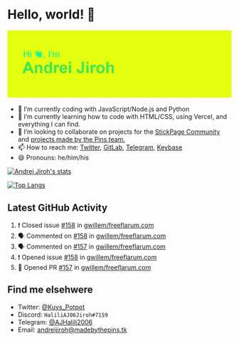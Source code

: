 # Hello, world! 👋

![](https://raw.githubusercontent.com/AndreiJirohHaliliDev2006/AndreiJirohHaliliDev2006/master/header.png)

- 🔭 I’m currently coding with JavaScript/Node.js and Python
- 🌱 I’m currently learning how to code with HTML/CSS, using Vercel, and everything I can find.
- 👯 I’m looking to collaborate on projects for the [StickPage Community](https://github.com/StickPage-Community) and [projects made by the Pins team.](https://github.com/MadeByThePinsHub)
- 📫 How to reach me: [Twitter](https://twitter.com/Kuys_Potpot), [GitLab](https://www.gitlab.com/AndreiJirohHaliliDev2006), [Telegram](https://t.me/AJHalili2006), [Keybase](https://keybase.io/ajhalilidev06)
- 😄 Pronouns: he/him/his

[![Andrei Jiroh's stats](https://gh-readme-stats-thepinsteam.vercel.app/api?username=AndreiJirohHaliliDev2006&count_private=true&include_all_commits=true)](https://github.com/anuraghazra/github-readme-stats)

[![Top Langs](https://gh-readme-stats-thepinsteam.vercel.app/api/top-langs/?username=AndreiJirohHaliliDev2006&layout=compact)](https://github.com/anuraghazra/github-readme-stats)

## Latest GitHub Activity

<!--START_SECTION:activity-->
1. ❗️ Closed issue [#158](https://github.com//gwillem/freeflarum.com/issues/158) in [gwillem/freeflarum.com](https://github.com//gwillem/freeflarum.com)
2. 🗣 Commented on [#158](https://github.com//gwillem/freeflarum.com/issues/158) in [gwillem/freeflarum.com](https://github.com//gwillem/freeflarum.com)
3. 🗣 Commented on [#157](https://github.com//gwillem/freeflarum.com/issues/157) in [gwillem/freeflarum.com](https://github.com//gwillem/freeflarum.com)
4. ❗️ Opened issue [#158](https://github.com//gwillem/freeflarum.com/issues/158) in [gwillem/freeflarum.com](https://github.com//gwillem/freeflarum.com)
5. 💪 Opened PR [#157](https://github.com//gwillem/freeflarum.com/pull/157) in [gwillem/freeflarum.com](https://github.com//gwillem/freeflarum.com)
<!--END_SECTION:activity-->

## Find me elsehwere

* Twitter: [@Kuys_Potpot](https://twitter.com)
* Discord: `HaliliAJ06Jiroh#7159`
* Telegram: [@AJHalili2006](https://telegram.dog/AJHalili2006)
* Email: <andreijiroh@madebythepins.tk>
